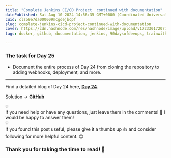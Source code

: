 ```yaml
---
title: "Complete Jenkins CI/CD Project  continued with documentation"
datePublished: Sat Aug 10 2024 14:56:35 GMT+0000 (Coordinated Universal Time)
cuid: clzo9e7da000009mcgdejbcpf
slug: complete-jenkins-cicd-project-continued-with-documentation
cover: https://cdn.hashnode.com/res/hashnode/image/upload/v1723301720772/c4e1c882-b6f6-4123-875f-c560586c9395.png
tags: docker, github, documentation, jenkins, 90daysofdevops, trainwithshubham

---
```


### **The task for Day 25**

* Document the entire process of Day 24 from cloning the repository to adding webhooks, deployment, and more.
    

---

Find a detailed blog of Day 24 here, [**Day 24**](https://chauhanrajatwork.hashnode.dev/complete-jenkins-cicd-project).

Solution -&gt; [**GitHub**](https://github.com/rajatchauhan-git/90DaysOfDevOps/blob/master/2024/day25/Solution.md)

<div data-node-type="callout">
<div data-node-type="callout-emoji">💡</div>
<div data-node-type="callout-text">If you need help or have any questions, just leave them in the comments! 📝 I would be happy to answer them!</div>
</div>

<div data-node-type="callout">
<div data-node-type="callout-emoji">💡</div>
<div data-node-type="callout-text">If you found this post useful, please give it a thumbs up 👍 and consider following for more helpful content. 😊</div>
</div>

### Thank you for taking the time to read! 💚